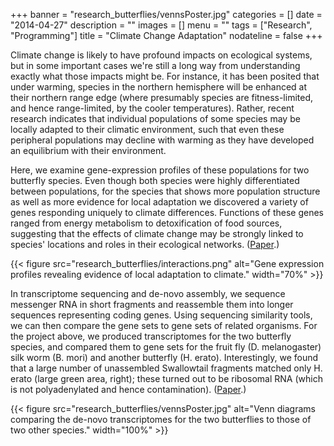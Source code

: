 +++
banner = "research_butterflies/vennsPoster.jpg"
categories = []
date = "2014-04-27"
description = ""
images = []
menu = ""
tags = ["Research", "Programming"]
title = "Climate Change Adaptation"
nodateline = false 
+++

Climate change is likely to have profound impacts on ecological systems, but in some important cases we're still a long way from understanding exactly what those impacts might be. For instance, it has been posited that under warming, species in the northern hemisphere will be enhanced at their northern range edge (where presumably species are fitness-limited, and hence range-limited, by the cooler temperatures). Rather, recent research indicates that individual populations of some species may be locally adapted to their climatic environment, such that even these peripheral populations may decline with warming as they have developed an equilibrium with their environment.

Here, we examine gene-expression profiles of these populations for two butterfly species. Even though both species were highly differentiated between populations, for the species that shows more population structure as well as more evidence for local adaptation we discovered a variety of genes responding uniquely to climate differences. Functions of these genes ranged from energy metabolism to detoxification of food sources, suggesting that the effects of climate change may be strongly linked to species' locations and roles in their ecological networks. ([Paper](http://onlinelibrary.wiley.com/doi/10.1111/mec.12773/abstract).)

{{< figure src="research_butterflies/interactions.png" alt="Gene expression profiles revealing evidence of local adaptation to climate." width="70%" >}}

In transcriptome sequencing and de-novo assembly, we sequence messenger RNA in short fragments and reassemble them into longer sequences representing coding genes. Using sequencing similarity tools, we can then compare the gene sets to gene sets of related organisms. For the project above, we produced transcriptomes for the two butterfly species, and compared them to gene sets for the fruit fly (D. melanogaster) silk worm (B. mori) and another butterfly (H. erato). Interestingly, we found that a large number of unassembled Swallowtail fragments matched only H. erato (large green area, right); these turned out to be ribosomal RNA (which is not polyadenylated and hence contamination). ([Paper](http://www.biomedcentral.com/1471-2164/11/310).)

{{< figure src="research_butterflies/vennsPoster.jpg" alt="Venn diagrams comparing the de-novo transcriptomes for the two butterflies to those of two other species." width="100%" >}}